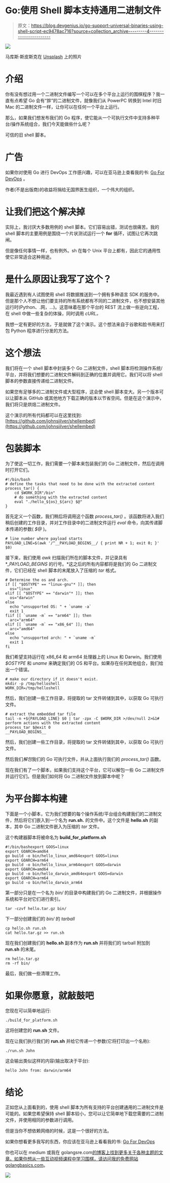 # Go:使用 Shell 脚本支持通用二进制文件

> 原文：<https://blog.devgenius.io/go-support-universal-binaries-using-shell-script-ec9478ac716?source=collection_archive---------4----------------------->

![](img/69f83a9c97475d7af249fdd65971db5f.png)

马库斯·斯皮斯克在 [Unsplash](https://unsplash.com?utm_source=medium&utm_medium=referral) 上的照片

# 介绍

你有没有想过用一个二进制文件编写一个可以在多个平台上运行的围棋程序？我一直有点希望 Go 会有“胖”的二进制文件，就像我们从 PowerPC 转换到 Intel 时旧 Mac 的二进制文件一样，让你可以在任何一个平台上运行。

那么，如果我们想发布我们的 Go 程序，使它能从一个可执行文件中支持多种平台/操作系统组合，我们今天能做些什么呢？

可信的旧 shell 脚本。

# 广告

如果你对使用 Go 进行 DevOps 工作感兴趣，可以在亚马逊上查看我的书: [Go For DevOps](https://www.amazon.com/Go-DevOps-language-Kubernetes-Terraform/dp/1801818894/ref=cm_cr_arp_d_pdt_img_top?ie=UTF8) 。

作者(不是出版商)的收益将捐给无国界医生组织，一个伟大的组织。

# 让我们把这个解决掉

实际上，我讨厌大多数用例的 shell 脚本。它们容易出错，测试也很痛苦。我的 shell 脚本的主要用例是围绕一个片状测试运行一个 **for** 循环，试图让它再次跳闸。

但是像任何事情一样，也有例外。sh 在每个 Unix 平台上都有，因此它的通用性使它非常适合这种用途。

# 是什么原因让我写了这个？

我最近遇到有人试图使用 shell 将数据推送到一个拥有多种语言 SDK 的服务中。但是那个人不想让他们要支持的所有系统都有不同的二进制文件，也不想安装其他运行时(Python、.网，…)。这意味着在那个平台的 REST 流上做一些逆向工程，在 shell 中做一些复杂的体操，同时调用 *cURL。*

我想一定有更好的方法，于是就做了这个演示。这个想法来自于谷歌和脸书用来打包 Python 程序进行分发的方法。

# 这个想法

我们将在一个 shell 脚本中封装多个 Go 二进制文件，shell 脚本将检测操作系统/平台，并将我们想要的二进制文件解码到正确的位置并调用它。我们可以将 shell 脚本的参数直接传递给二进制文件。

如果您有足够多的二进制文件或大型程序，这会使 shell 脚本变大。另一个版本可以让脚本从 GitHub 或其他地方下载正确的版本以节省空间。但是在这个演示中，我们将只是烘焙二进制文件。

这个演示的所有代码都可以在这里找到:[https://github.com/johnsiilver/shellembed](https://github.com/johnsiilver/shellembed)

# 包装脚本

为了使这一切工作，我们需要一个脚本来包装我们的 Go 二进制文件，然后在调用时打开它们。

```
#!/bin/bash 
# define the tasks that need to be done with the extracted content
process_tar() {
    cd $WORK_DIR"/bin"
    # do something with the extracted content
    eval "./hello_${os}_${arc} $@"
}
```

首先定义一个函数，我们稍后将调用这个函数 *process_tar()* 。该函数将进入我们稍后创建的工作目录，并对工作目录中的二进制文件运行 *eval* 命令，向其传递脚本传递的参数( *$@* )。

```
# line number where payload starts
PAYLOAD_LINE=$(awk '/^__PAYLOAD_BEGINS__/ { print NR + 1; exit 0; }' $0)
```

接下来，我们使用 *awk* 扫描我们所在的脚本文件，并记录具有 *__PAYLOAD_BEGINS_ 的行号。*这之后的所有内容都将是我们的 Go 二进制文件，它们已经在 shell 脚本的末尾放入了压缩的 *tar* 格式。

```
# Determine the os and arch.
if [[ "$OSTYPE" == "linux-gnu"* ]]; then
  os="linux"
elif [[ "$OSTYPE" == "darwin"* ]]; then
  os="darwin"
else 
  echo "unsupported OS: " + `uname -a` 
  exit 1
fiif [[ `uname -m` == "arm64" ]]; then  
  arc="arm64"
elif [[ `uname -m` == "x86_64" ]]; then 
  arc="amd64"
else 
  echo "unsupported arch: " + `uname -m` 
  exit 1
fi
```

我们希望支持运行在 x86_64 和 arm64 处理器上的 Linux 和 Darwin。我们使用 *$OSTYPE* 和 *uname* 来确定我们的 OS 和平台。如果存在任何其他组合，我们给出一个错误。

```
# make our directory if it doesn't exist.
mkdir -p /tmp/helloshell
WORK_DIR=/tmp/helloshell
```

然后，我们创建一些工作目录，将提取的 tar 文件转储到其中，以获取 Go 可执行文件。

```
# extract the embedded tar file
tail -n +${PAYLOAD_LINE} $0 | tar -zpx -C $WORK_DIR >/dev/null 2>&1# perform actions with the extracted content
process_tar $@exit 0
__PAYLOAD_BEGINS__
```

然后，我们创建一些工作目录，将提取的 tar 文件转储到其中，以获取 Go 可执行文件。

然后我们*解包*我们的 Go 可执行文件，并从上面执行我们的 *process_tar()* 函数。

现在我们有了一个脚本，如果我们支持这个平台，它可以解包一些 Go 二进制文件并运行它们。但是我们如何将 Go 二进制文件放到脚本中呢？

# 为平台脚本构建

下面是一个小脚本，它为我们想要的每个操作系统/平台组合构建我们的二进制文件，然后将它们嵌入到一个名为 **run.sh.** 的文件中。这个文件是 **hello.sh** 的副本，其中 Go 二进制文件嵌入为压缩的 *tar* 文件。

这个构建器脚本将被命名为 **build_for_platform.sh**

```
#!/bin/bashexport GOOS=linux 
export GOARCH=amd64 
go build -o bin/hello_linux_amd64export GOOS=linux 
export GOARCH=arm64 
go build -o bin/hello_linux_arm64export GOOS=darwin
export GOARCH=amd64 
go build -o bin/hello_darwin_amd64export GOOS=darwin
export GOARCH=arm64 
go build -o bin/hello_darwin_arm64
```

第一部分只是在一个名为 *bin/* 的目录中构建我们的 Go 二进制文件，并根据操作系统和平台对它们进行索引。

```
tar -czvf hello.tar.gz bin/
```

下一部分创建我们的 *bin/* 的 *tarball*

```
cp hello.sh run.sh
cat hello.tar.gz >> run.sh
```

现在我们创建我们的 **hello.sh** 副本作为 **run.sh** 并将我们的 tarball 附加到 **run.sh** 的末尾。

```
rm hello.tar.gz
rm -rf bin/
```

最后，我们做一些清理工作。

# 如果你愿意，就敲鼓吧

您现在可以简单地运行:

```
./build_for_platform.sh
```

这将创建您的 **run.sh** 文件。

现在让我们执行我们的 **run.sh** 并给它传递一个参数(它将打印出一个名称):

```
./run.sh John
```

这会输出类似这样的内容(输出取决于平台):

```
hello John from: darwin/arm64
```

# 结论

正如您从上面看到的，使用 shell 脚本为所有支持的平台创建通用的二进制文件是可能的。如果您希望保持 shell 脚本较小，您可以让它简单地下载您需要的二进制文件，并使用相同的参数进行调用。

但是当你不想依赖网络的时候，这是一个很好的方法。

如果你想看更多我写的东西，你应该在亚马逊上看看我的书: [Go For DevOps](https://www.amazon.com/Go-DevOps-language-Kubernetes-Terraform/dp/1801818894/ref=cm_cr_arp_d_pdt_img_top?ie=UTF8)

你也可以在 medium 或我在 golangsre.com[的博客上找到更多关于各种主题的文章。如果你想从一些互动视频课程中学习围棋，请访问我的免费网站 golangbasics.com](http://golangsre.com)。

![](img/561c94d018534c8ee9df0ca580a1ca93.png)